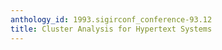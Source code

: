 ```yaml
---
anthology_id: 1993.sigirconf_conference-93.12
title: Cluster Analysis for Hypertext Systems
---
```

